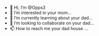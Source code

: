 - 👋 Hi, I’m @Opps3
- 👀 I’m interested in your mom...
- 🌱 I’m currently learning about your dad...
- 💞️ I’m looking to collaborate on your dad...
- 📫 How to reach me your dad house ...

<!---
Opps3/Opps3 is a ✨ special ✨ repository because its `README.md` (this file) appears on your GitHub profile.
You can click the Preview link to take a look at your changes.
--->
